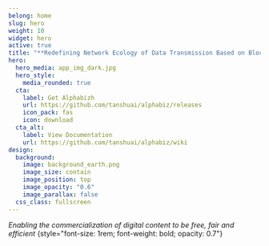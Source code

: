 ```yaml
---
belong: home
slug: hero
weight: 10
widget: hero
active: true
title: "**Redefining Network Ecology of Data Transmission Based on Blockchain**"
hero:
  hero_media: app_img_dark.jpg
  hero_style:
    media_rounded: true
  cta:
    label: Get Alphabizh
    url: https://github.com/tanshuai/alphabiz/releases
    icon_pack: fas
    icon: download
  cta_alt:
    label: View Documentation
    url: https://github.com/tanshuai/alphabiz/wiki
design:
  background:
    image: background_earth.png
    image_size: contain
    image_position: top
    image_opacity: "0.6"
    image_parallax: false
  css_class: fullscreen
---
```

_Enabling the commercialization of digital content to be free, fair and efficient_
{style="font-size: 1rem; font-weight: bold; opacity: 0.7"}
